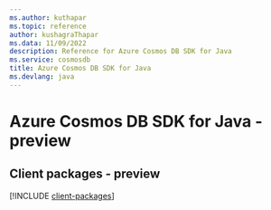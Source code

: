 ```yaml
---
ms.author: kuthapar
ms.topic: reference
author: kushagraThapar
ms.data: 11/09/2022
description: Reference for Azure Cosmos DB SDK for Java
ms.service: cosmosdb
title: Azure Cosmos DB SDK for Java
ms.devlang: java
---
```

# Azure Cosmos DB SDK for Java - preview

## Client packages - preview
[!INCLUDE [client-packages](cosmos-db-client-index.md)]